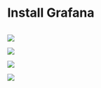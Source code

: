 # Install Grafana

```Bash

```

![](https://github.com/JonmarCorpuz/SecondBrain/blob/main/Assets1/Grafana%20pt1.jpg)

![](https://github.com/JonmarCorpuz/SecondBrain/blob/main/Assets1/Grafana%20pt2.jpg)

![](https://github.com/JonmarCorpuz/SecondBrain/blob/main/Assets1/Grafana%20pt3.jpg)

![](https://github.com/JonmarCorpuz/SecondBrain/blob/main/Assets/Whitespace.png)
